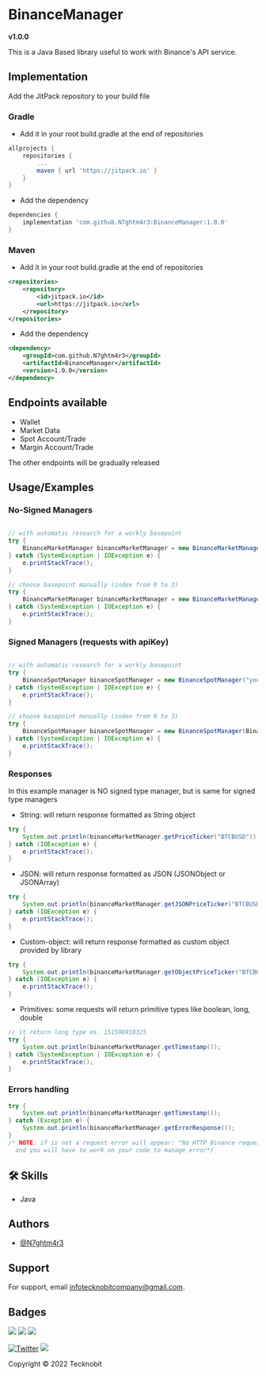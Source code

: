 # BinanceManager
**v1.0.0**

This is a Java Based library useful to work with Binance's API service.

## Implementation

Add the JitPack repository to your build file

### Gradle

- Add it in your root build.gradle at the end of repositories

```gradle
allprojects {
    repositories {
        ...
        maven { url 'https://jitpack.io' }
    }
}
```
- Add the dependency

```gradle
dependencies {
	implementation 'com.github.N7ghtm4r3:BinanceManager:1.0.0'
}
```

### Maven

- Add it in your root build.gradle at the end of repositories

```xml
<repositories>
    <repository>
        <id>jitpack.io</id>
        <url>https://jitpack.io</url>
    </repository>
</repositories>
```
- Add the dependency

```xml
<dependency>
    <groupId>com.github.N7ghtm4r3</groupId>
    <artifactId>BinanceManager</artifactId>
    <version>1.0.0</version>
</dependency>
```

## Endpoints available

- Wallet
- Market Data
- Spot Account/Trade
- Margin Account/Trade

The other endpoints will be gradually released


## Usage/Examples

### No-Signed Managers

```java

// with automatic research for a workly basepoint
try {
    BinanceMarketManager binanceMarketManager = new BinanceMarketManager();
} catch (SystemException | IOException e) {
    e.printStackTrace();
}

// choose basepoint manually (index from 0 to 3)
try {
    BinanceMarketManager binanceMarketManager = new BinanceMarketManager(BinanceManager.BASE_ENDPOINTS.get(0));
} catch (SystemException | IOException e) {
    e.printStackTrace();
}
```

### Signed Managers (requests with apiKey)

```java

// with automatic research for a workly basepoint
try {
    BinanceSpotManager binanceSpotManager = new BinanceSpotManager("yourApiKey","yourSecretKey");
} catch (SystemException | IOException e) {
    e.printStackTrace();
}

// choose basepoint manually (index from 0 to 3)
try {
    BinanceSpotManager binanceSpotManager = new BinanceSpotManager(BinanceManager.BASE_ENDPOINTS.get(0),"yourApiKey","yourSecretKey");
} catch (SystemException | IOException e) {
    e.printStackTrace();
}
```

### Responses

In this example manager is NO signed type manager, but is same for signed type managers

- String: will return response formatted as String object

```java
try {
    System.out.println(binanceMarketManager.getPriceTicker("BTCBUSD"));
} catch (IOException e) {
    e.printStackTrace();
}
```

- JSON: will return response formatted as JSON (JSONObject or JSONArray)

```java
try {
    System.out.println(binanceMarketManager.getJSONPriceTicker("BTCBUSD"));
} catch (IOException e) {
    e.printStackTrace();
}
```

- Custom-object: will return response formatted as custom object provided by library

```java
try {
    System.out.println(binanceMarketManager.getObjectPriceTicker("BTCBUSD"));
} catch (IOException e) {
    e.printStackTrace();
}
```

- Primitives: some requests will return primitive types like boolean, long, double

```java
// it return long type es. 151596910325
try {
    System.out.println(binanceMarketManager.getTimestamp());
} catch (SystemException | IOException e) {
    e.printStackTrace();
}
```

### Errors handling

```java
try {
    System.out.println(binanceMarketManager.getTimestamp());
} catch (Exception e) {
    System.out.println(binanceMarketManager.getErrorResponse());
}
/* NOTE: if is not a request error will appear: "No HTTP Binance request error, check your code"
  and you will have to work on your code to manage error*/
```
## 🛠 Skills
- Java

## Authors

- [@N7ghtm4r3](https://www.github.com/N7ghtm4r3)

## Support

For support, email infotecknobitcompany@gmail.com.

## Badges

[![](https://img.shields.io/badge/Google_Play-414141?style=for-the-badge&logo=google-play&logoColor=white)](https://play.google.com/store/apps/developer?id=Tecknobit)
[![](https://img.shields.io/badge/Binance-FCD535?style=for-the-badge&logo=binance&logoColor=white)](https://www.binance.com/)
[![](https://img.shields.io/badge/Java-ED8B00?style=for-the-badge&logo=java&logoColor=white)](https://github.com/N7ghtm4r3/BinanceManager/blob/main/README.md)

[![Twitter](https://img.shields.io/twitter/url/https/twitter.com/cloudposse.svg?style=social&label=Tecknobit)](https://twitter.com/tecknobit)
[![](https://jitpack.io/v/N7ghtm4r3/BinanceManager.svg)](https://jitpack.io/#N7ghtm4r3/BinanceManager)

Copyright © 2022 Tecknobit
